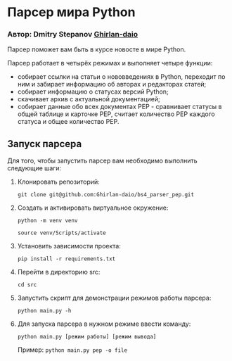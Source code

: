 # Парсер мира Python

### Автор: Dmitry Stepanov [Ghirlan-daio](https://github.com/Ghirlan-daio)

Парсер поможет вам быть в курсе новосте в мире Python.

Парсер работает в четырёх режимах и выполняет четыре функции:
 - cобирает ссылки на статьи о нововведениях в Python, переходит по ним и забирает информацию об авторах и редакторах статей;
 - собирает информацию о статусах версий Python;
 - скачивает архив с актуальной документацией;
 - собирает данные обо всех документах PEP - сравнивает статусы в общей таблице и карточке PEP, считает количество PEP каждого статуса и общее количество PEP.

## Запуск парсера

Для того, чтобы запустить парсер вам необходимо выполнить следующие шаги:

1. Клонировать репозиторий:

   ```git clone git@github.com:Ghirlan-daio/bs4_parser_pep.git```

2. Создать и активировать виртуальное окружение:

   ```python -m venv venv```

   ```source venv/Scripts/activate```

3. Установить зависимости проекта:

   ```pip install -r requirements.txt```

4. Перейти в директорию src:

   ```cd src```

5. Запустить скрипт для демонстрации режимов работы парсера:

   ```python main.py -h```

6. Для запуска парсера в нужном режиме ввести команду:

   ```python main.py [режим работы] [режим вывода]```

   Пример: ```python main.py pep -o file```

